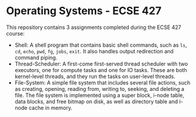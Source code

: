 # Operating Systems - ECSE 427

This repository contains 3 assignments completed during the ECSE 427 course:
  - Shell: A shell program that contains basic shell commands, such as `ls`, `cd`, `echo`, `pwd`, `fg`, `jobs`, `exit`. It also handles output redirection and command piping.
  - Thread-Scheduler: A first-come first-served thread scheduler with two executors, one for compute tasks and one for IO tasks. These are both kernel-level threads, and they run the tasks on user-level threads.
  - File-System: A simple file system that includes several file actions, such as creating, opening, reading from, writing to, seeking, and deleting a file. The file system is implemented using a super block, i-node table, data blocks, and free bitmap on disk, as well as directory table and i-node cache in memory.
